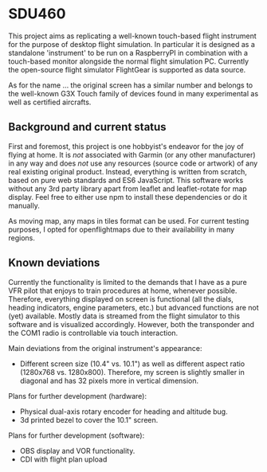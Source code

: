 # SDU460
This project aims as replicating a well-known touch-based flight instrument for the purpose of desktop flight simulation. In particular it is designed as a standalone 'instrument' to be run on a RaspberryPI in combination with a touch-based monitor alongside the normal flight simulation PC. Currently the open-source flight simulator FlightGear is supported as data source.

As for the name ... the original screen has a similar number and belongs to the well-known G3X Touch family of devices found in many experimental as well as certified aircrafts. 

## Background and current status
First and foremost, this project is one hobbyist's endeavor for the joy of flying at home. It is *not* associated with Garmin (or any other manufacturer) in any way and does *not* use any resources (source code or artwork) of any real existing original product. Instead, everything is written from scratch, based on pure web standards and ES6 JavaScript. This software works without any 3rd party library apart from leaflet and leaflet-rotate for map display. Feel free to either use npm to install these dependencies or do it manually. 

As moving map, any maps in tiles format can be used. For current testing purposes, I opted for openflightmaps due to their availability in many regions.

## Known deviations

Currently the functionality is limited to the demands that I have as a pure VFR pilot that enjoys to train procedures at home, whenever possible. Therefore, everything displayed on screen is functional (all the dials, heading indicators, engine parameters, etc.) but advanced functions are not (yet) available. Mostly data is streamed from the flight simulator to this software and is visualized accordingly. However, both the transponder and the COM1 radio is controllable via touch interaction.

Main deviations from the original instrument's appearance:
- Different screen size (10.4" vs. 10.1") as well as different aspect ratio (1280x768 vs. 1280x800). Therefore, my screen is slightly smaller in diagonal and has 32 pixels more in vertical dimension.

Plans for further development (hardware):
- Physical dual-axis rotary encoder for heading and altitude bug.
- 3d printed bezel to cover the 10.1" screen.

Plans for further development (software):
- OBS display and VOR functionality.
- CDI with flight plan upload
